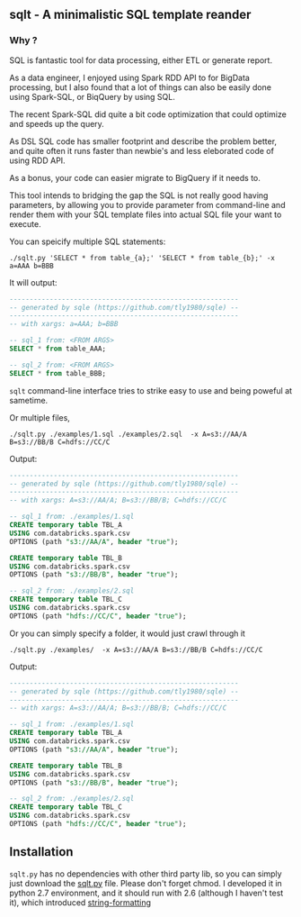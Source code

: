 ## sqlt - A minimalistic SQL template reander

### Why ?

SQL is fantastic tool for data processing, either ETL or generate report.

As a data engineer, I enjoyed using Spark RDD API to for BigData processing, but I also found that a lot of things can also be easily done using Spark-SQL, or BiqQuery by using SQL. 

The recent Spark-SQL did quite a bit code optimization that could optimize and speeds up the query. 

As DSL SQL code has smaller footprint and describe the problem better, and quite often it runs faster than newbie's and less eleborated code of using RDD API.

As a bonus, your code can easier migrate to BigQuery if it needs to.

This tool intends to bridging the gap the SQL is not really good having parameters, by allowing you to provide parameter from command-line and render them with your SQL template files into actual SQL file your want to execute.

You can speicify multiple SQL statements:

```
./sqlt.py 'SELECT * from table_{a};' 'SELECT * from table_{b};' -x a=AAA b=BBB
```
It will output:

```SQL
---------------------------------------------------------
-- generated by sqle (https://github.com/tly1980/sqle) --
---------------------------------------------------------
-- with xargs: a=AAA; b=BBB

-- sql_1 from: <FROM ARGS>
SELECT * from table_AAA;

-- sql_2 from: <FROM ARGS>
SELECT * from table_BBB;
```

`sqlt` command-line interface tries to strike easy to use and being poweful at sametime.

Or multiple files, 

```
./sqlt.py ./examples/1.sql ./examples/2.sql  -x A=s3://AA/A B=s3://BB/B C=hdfs://CC/C
```

Output:

```SQL
---------------------------------------------------------
-- generated by sqle (https://github.com/tly1980/sqle) --
---------------------------------------------------------
-- with xargs: A=s3://AA/A; B=s3://BB/B; C=hdfs://CC/C

-- sql_1 from: ./examples/1.sql
CREATE temporary table TBL_A
USING com.databricks.spark.csv
OPTIONS (path "s3://AA/A", header "true");

CREATE temporary table TBL_B
USING com.databricks.spark.csv
OPTIONS (path "s3://BB/B", header "true");

-- sql_2 from: ./examples/2.sql
CREATE temporary table TBL_C
USING com.databricks.spark.csv
OPTIONS (path "hdfs://CC/C", header "true");
```

Or you can simply specify a folder, it would just crawl through it

```
./sqlt.py ./examples/  -x A=s3://AA/A B=s3://BB/B C=hdfs://CC/C
```

Output:

```SQL
---------------------------------------------------------
-- generated by sqle (https://github.com/tly1980/sqle) --
---------------------------------------------------------
-- with xargs: A=s3://AA/A; B=s3://BB/B; C=hdfs://CC/C

-- sql_1 from: ./examples/1.sql
CREATE temporary table TBL_A
USING com.databricks.spark.csv
OPTIONS (path "s3://AA/A", header "true");

CREATE temporary table TBL_B
USING com.databricks.spark.csv
OPTIONS (path "s3://BB/B", header "true");

-- sql_2 from: ./examples/2.sql
CREATE temporary table TBL_C
USING com.databricks.spark.csv
OPTIONS (path "hdfs://CC/C", header "true");
```

## Installation

`sqlt.py` has no dependencies with other third party lib, so you can simply just download the [sqlt.py](https://raw.githubusercontent.com/tly1980/sqlt/master/sqlt.py) file. Please don't forget chmod.
I developed it in python 2.7 environment, and it should run with 2.6 (although I haven't test it), which introduced [string-formatting]( https://docs.python.org/2/library/string.html#string-formatting )




